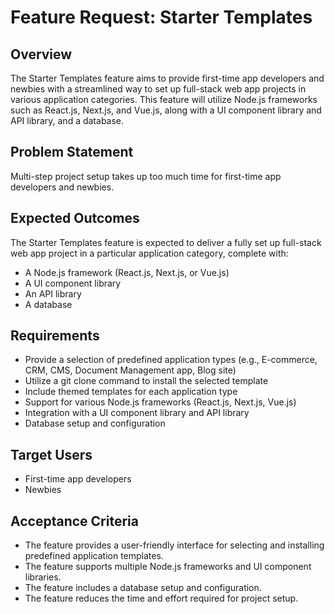 # Feature Request: Starter Templates

## Overview

The Starter Templates feature aims to provide first-time app developers and newbies with a streamlined way to set up full-stack web app projects in various application categories. This feature will utilize Node.js frameworks such as React.js, Next.js, and Vue.js, along with a UI component library and API library, and a database.

## Problem Statement

Multi-step project setup takes up too much time for first-time app developers and newbies.

## Expected Outcomes

The Starter Templates feature is expected to deliver a fully set up full-stack web app project in a particular application category, complete with:

* A Node.js framework (React.js, Next.js, or Vue.js)
* A UI component library
* An API library
* A database

## Requirements

* Provide a selection of predefined application types (e.g., E-commerce, CRM, CMS, Document Management app, Blog site)
* Utilize a git clone command to install the selected template
* Include themed templates for each application type
* Support for various Node.js frameworks (React.js, Next.js, Vue.js)
* Integration with a UI component library and API library
* Database setup and configuration

## Target Users

* First-time app developers
* Newbies

## Acceptance Criteria

* The feature provides a user-friendly interface for selecting and installing predefined application templates.
* The feature supports multiple Node.js frameworks and UI component libraries.
* The feature includes a database setup and configuration.
* The feature reduces the time and effort required for project setup.
